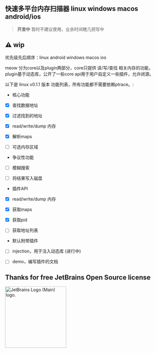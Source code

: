 ## 快速多平台内存扫描器 linux windows macos android/ios

> **开发中** 暂时不建议使用，业余时间瞎几把写中

## ⚠️ wip

优先级先后顺序：linux android windows macos ios

meow 分为core以及plugin两部分，core只提供 读/写/查找 相关内存的功能，plugin基于动态库，公开了一些core api用于用户自定义一些插件，允许闭源。

以下是 linux v0.1.1 版本 功能列表，所有功能都不需要依赖ptrace。:

- 核心功能

- [x] 查找数据地址

- [x] 过滤找到的地址

- [x] read/write/dump 内存

- [x] 解析maps

- [ ] 可选内存区域

- 争议性功能

- [ ] 模糊搜索

- [ ] 将结果写入磁盘

- 插件API

- [x] read/write/dump 内存

- [x] 获取maps

- [x] 获取pid

- [ ] 获取地址列表

- 默认附带插件

- [ ] injection，用于注入动态库 (进行中)

- [ ] demo，编写插件的文档

## Thanks for free JetBrains Open Source license

<img src="https://resources.jetbrains.com/storage/products/company/brand/logos/jb_beam.png" alt="JetBrains Logo (Main) logo." height="200"/>